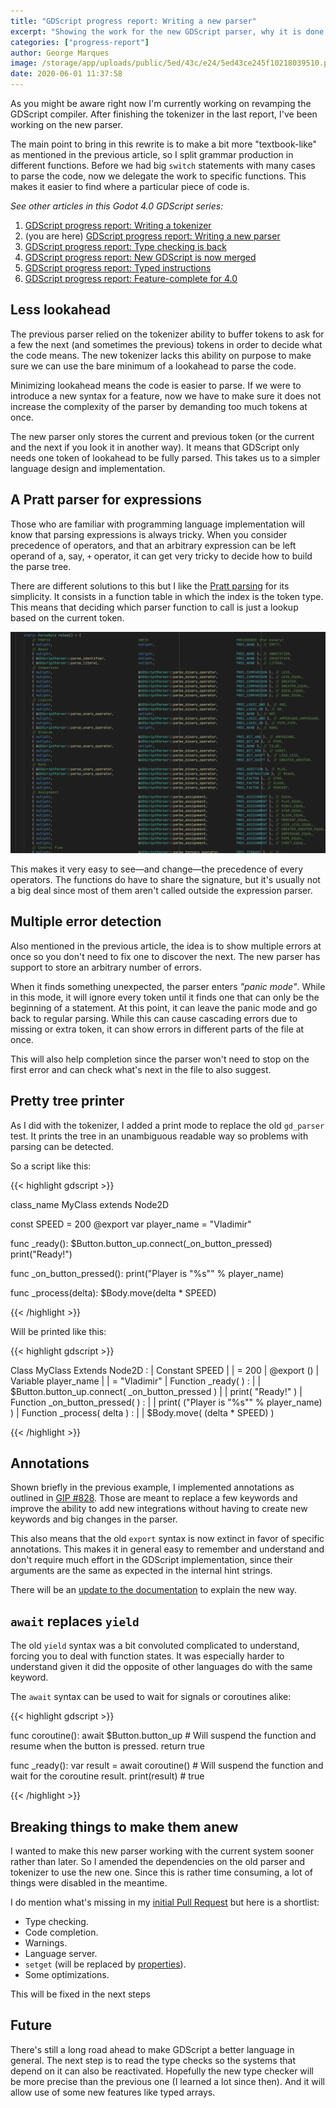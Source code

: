 ```yaml
---
title: "GDScript progress report: Writing a new parser"
excerpt: "Showing the work for the new GDScript parser, why it is done and how it improves over the old one. Also show a bit of new features."
categories: ["progress-report"]
author: George Marques
image: /storage/app/uploads/public/5ed/43c/e24/5ed43ce245f10218039510.png
date: 2020-06-01 11:37:58
---
```


As you might be aware right now I'm currently working on revamping the GDScript compiler. After finishing the tokenizer in the last report, I've been working on the new parser.

The main point to bring in this rewrite is to make a bit more "textbook-like" as mentioned in the previous article, so I split grammar production in different functions. Before we had big `switch` statements with many cases to parse the code, now we delegate the work to specific functions. This makes it easier to find where a particular piece of code is.

*See other articles in this Godot 4.0 GDScript series:*

1. [GDScript progress report: Writing a tokenizer](https://godotengine.org/article/gdscript-progress-report-writing-tokenizer)
2. (you are here) [GDScript progress report: Writing a new parser](https://godotengine.org/article/gdscript-progress-report-writing-new-parser)
3. [GDScript progress report: Type checking is back](https://godotengine.org/article/gdscript-progress-report-type-checking-back)
4. [GDScript progress report: New GDScript is now merged](https://godotengine.org/article/gdscript-progress-report-new-gdscript-now-merged)
5. [GDScript progress report: Typed instructions](https://godotengine.org/article/gdscript-progress-report-typed-instructions)
6. [GDScript progress report: Feature-complete for 4.0](https://godotengine.org/article/gdscript-progress-report-feature-complete-40)

## Less lookahead

The previous parser relied on the tokenizer ability to buffer tokens to ask for a few the next (and sometimes the previous) tokens in order to decide what the code means. The new tokenizer lacks this ability on purpose to make sure we can use the bare minimum of a lookahead to parse the code.

Minimizing lookahead means the code is easier to parse. If we were to introduce a new syntax for a feature, now we have to make sure it does not increase the complexity of the parser by demanding too much tokens at once.

The new parser only stores the current and previous token (or the current and the next if you look it in another way). It means that GDScript only needs one token of lookahead to be fully parsed. This takes us to a simpler language design and implementation.


## A Pratt parser for expressions

Those who are familiar with programming language implementation will know that parsing expressions is always tricky. When you consider precedence of operators, and that an arbitrary expression can be left operand of a, say, `+` operator, it can get very tricky to decide how to build the parse tree.

There are different solutions to this but I like the [Pratt parsing](https://journal.stuffwithstuff.com/2011/03/19/pratt-parsers-expression-parsing-made-easy/) for its simplicity. It consists in a function table in which the index is the token type. This means that deciding which parser function to call is just a lookup based on the current token.

![](/storage/app/media/gdscript-pratt-table.png)

This makes it very easy to see—and change—the precedence of every operators. The functions do have to share the signature, but it's usually not a big deal since most of them aren't called outside the expression parser.

## Multiple error detection

Also mentioned in the previous article, the idea is to show multiple errors at once so you don't need to fix one to discover the next. The new parser has support to store an arbitrary number of errors.

When it finds something unexpected, the parser enters *"panic mode"*. While in this mode, it will ignore every token until it finds one that can only be the beginning of a statement. At this point, it can leave the panic mode and go back to regular parsing. While this can cause cascading errors due to missing or extra token, it can show errors in different parts of the file at once.

This will also help completion since the parser won't need to stop on the first error and can check what's next in the file to also suggest.

## Pretty tree printer

As I did with the tokenizer, I added a print mode to replace the old `gd_parser` test. It prints the tree in an unambiguous readable way so problems with parsing can be detected.

So a script like this:

{{< highlight gdscript >}}

class_name MyClass extends Node2D

const SPEED = 200
@export var player_name = "Vladimir"

func _ready():
    $Button.button_up.connect(_on_button_pressed)
    print("Ready!")

func _on_button_pressed():
    print("Player is \"%s\"" % player_name)

func _process(delta):
    $Body.move(delta * SPEED)

{{< /highlight >}}

Will be printed like this:

{{< highlight gdscript >}}

Class MyClass Extends Node2D :
|   Constant SPEED
|   |   = 200
|   @export ()
|   Variable player_name
|   |   = "Vladimir"
|   Function _ready(  ) :
|   |   $Button.button_up.connect( _on_button_pressed )
|   |   print( "Ready!" )
|   Function _on_button_pressed(  ) :
|   |   print( ("Player is "%s"" % player_name) )
|   Function _process( delta ) :
|   |   $Body.move( (delta * SPEED) )

{{< /highlight >}}

## Annotations

Shown briefly in the previous example, I implemented annotations as outlined in [GIP #828](https://github.com/godotengine/godot-proposals/issues/828). Those are meant to replace a few keywords and improve the ability to add new integrations without having to create new keywords and big changes in the parser.

This also means that the old `export` syntax is now extinct in favor of specific annotations. This makes it in general easy to remember and understand and don't require much effort in the GDScript implementation, since their arguments are the same as expected in the internal hint strings.

There will be an [update to the documentation](https://github.com/godotengine/godot-docs/pull/3623) to explain the new way.

## `await` replaces `yield`

The old `yield` syntax was a bit convoluted complicated to understand, forcing you to deal with function states. It was especially harder to understand given it did the opposite of other languages do with the same keyword.

The `await` syntax can be used to wait for signals or coroutines alike:

{{< highlight gdscript >}}

func coroutine():
    await $Button.button_up # Will suspend the function and resume when the button is pressed.
    return true

func _ready():
    var result = await coroutine() # Will suspend the function and wait for the coroutine result.
    print(result) # true

{{< /highlight >}}

## Breaking things to make them anew

I wanted to make this new parser working with the current system sooner rather than later. So I amended the dependencies on the old parser and tokenizer to use the new one. Since this is rather time consuming, a lot of things were disabled in the meantime.

I do mention what's missing in my [initial Pull Request](https://github.com/godotengine/godot/pull/39093) but here is a shortlist:

* Type checking.
* Code completion.
* Warnings.
* Language server.
* `setget` (will be replaced by [properties](https://github.com/godotengine/godot-proposals/issues/844)).
* Some optimizations.

This will be fixed in the next steps

## Future

There's still a long road ahead to make GDScript a better language in general. The next step is to read the type checks so the systems that depend on it can also be reactivated. Hopefully the new type checker will be more precise than the previous one (I learned a lot since then). And it will allow use of some new features like typed arrays.
